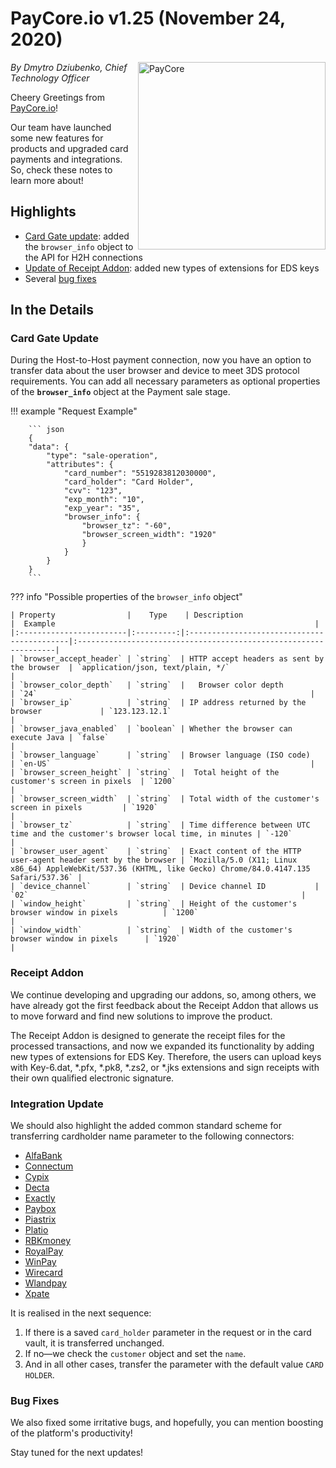 # **PayCore.io v1.25 (November 24, 2020)**

<img src="https://paycore.io/wp-content/uploads/2020/07/paycore_illustration_newstyle-27.07-770x400.png" alt="PayCore" style="width: 300px; float: right; padding-left: 5px;">

*By Dmytro Dziubenko, Chief Technology Officer*

Cheery Greetings from [PayCore.io](https://paycore.io/)!

Our team have launched some new features for products and upgraded card payments and integrations. So, check these notes to learn more about!

## Highlights

* [Card Gate update](#card-gate-update): added the `browser_info` object to the API for H2H connections
* [Update of Receipt Addon](#receipt-addon): added new types of extensions for EDS keys
* Several [bug fixes](#bug-fixes)

## In the Details

### Card Gate Update

During the Host-to-Host payment connection, now you have an option to transfer data about the user browser and device to meet 3DS protocol requirements. You can add all necessary parameters as optional properties of the **`browser_info`** object  at the Payment sale stage.

!!! example "Request Example"

        ``` json
        {
        "data": {
            "type": "sale-operation",
            "attributes": {
                "card_number": "5519283812030000",
                "card_holder": "Card Holder",
                "cvv": "123",
                "exp_month": "10",
                "exp_year": "35",
                "browser_info": {
                    "browser_tz": "-60", 
                    "browser_screen_width": "1920"
                    }
                }
            }
        }
        ```

??? info "Possible properties of the `browser_info` object"

    | Property                |    Type    | Description                                   |  Example                                                          |
    |:------------------------|:---------:|:-------------------------------------------|:-----------------------------------------------------------------|
    | `browser_accept_header` | `string`  | HTTP accept headers as sent by the browser  | `application/json, text/plain, */`                                |
    | `browser_color_depth`   | `string`  |   Browser color depth                   | `24`                                                             |
    | `browser_ip`            | `string`  | IP address returned by the browser             | `123.123.12.1`                                                   |
    | `browser_java_enabled`  | `boolean` | Whether the browser can execute Java | `false`                                                          |
    | `browser_language`      | `string`  | Browser language (ISO code)          | `en-US`                                                          |
    | `browser_screen_height` | `string`  |  Total height of the customer's screen in pixels  | `1200`                                                           |
    | `browser_screen_width`  | `string`  | Total width of the customer's screen in pixels         | `1920`                                                           |
    | `browser_tz`            | `string`  | Time difference between UTC time and the customer's browser local time, in minutes | `-120`                          |
    | `browser_user_agent`    | `string`  | Exact content of the HTTP user-agent header sent by the browser | `Mozilla/5.0 (X11; Linux x86_64) AppleWebKit/537.36 (KHTML, like Gecko) Chrome/84.0.4147.135 Safari/537.36` |
    | `device_channel`        | `string`  | Device channel ID           | `02`                                                             |
    | `window_height`         | `string`  | Height of the customer's browser window in pixels          | `1200`                                                           |
    | `window_width`          | `string`  | Width of the customer's browser window in pixels      | `1920`                                                           |

### Receipt Addon

We continue developing and upgrading our addons, so, among others, we have already got the first feedback about the Receipt Addon that allows us to move forward and find new solutions to improve the product.

The Receipt Addon is designed to generate the receipt files for the processed transactions, and now we expanded its functionality by adding new types of extensions for EDS Key. Therefore, the users can upload keys with Key-6.dat, *.pfx, *.pk8, *.zs2, or *.jks extensions and sign receipts with their own qualified electronic signature.

<!--
### New and Updated Integrations

| Provider | Name  | New features |
|:-:|:-:|:-:|
| <img src="https://static.openfintech.io/payment_providers/alfabank/logo.svg?w=70" width="70px">  | [AlfaBank](/connectors/alfabank/) | SOAP Flow (MOTO payments & quick reconciliation), REST Customer Data configuration update  |
| <img src="https://static.openfintech.io/payment_providers/cib/logo.svg?w=70" width="70px">  | [ComIn Bank](/connectors/cib/) | H2H payment connection, Payouts, Account balances  |
| <img src="https://static.openfintech.io/payment_providers/forwardbank/logo.svg?w=70" width="70px">      | [Forward Bank](/connectors/forwardbank/)  | 3DS 2.0 and failover for 3DS 1.0  |
| <img src="https://static.openfintech.io/payment_providers/safecharge/logo.png?w=70" width="70px"> | [SafeCharge](/connectors/safecharge/) | 3DS 2.0 and 3DS 1.0 update |

Besides, we added the `{city}` field to the dynamic descriptor for the [Procard](/connectors/procard/) connection.

-->

### Integration Update

We should also highlight the added common standard scheme for transferring cardholder name parameter to the following connectors:

* [AlfaBank](/connectors/alfabank/)
* [Connectum](/connectors/connectum/)
* [Cypix](/connectors/cypix/)
* [Decta](/connectors/decta/)
* [Exactly](/connectors/safecharge/)
* [Paybox](/connectors/paybox/)
* [Piastrix](/connectors/piastrix/)
* [Platio](/connectors/platio/)
* [RBKmoney](/connectors/rbkmoney)
* [RoyalPay](/connectors/royalpay/)
* [WinPay](/connectors/winpay/)
* [Wirecard](/connectors/wirecard/)
* [Wlandpay](/connectors/wlandpay/)
* [Xpate](/connectors/xpate/)

It is realised in the next sequence:

1. If there is a saved `card_holder` parameter in the request or in the card vault, it is transferred unchanged.
2. If no—we check the `customer` object and set the `name`.
3. And in all other cases, transfer the parameter with the default value `CARD HOLDER`.

### Bug Fixes

We also fixed some irritative bugs, and hopefully, you can mention boosting of the platform's productivity!

Stay tuned for the next updates!

